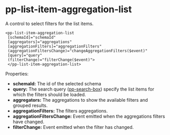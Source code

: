 # pp-list-item-aggregation-list

A control to select filters for the list items. 

```
<pp-list-item-aggregation-list 
 [schemaId]="schemaId"
 [aggregators]="aggregations"
 [aggregationFilters]="aggregationFilters"
 (aggregationFiltersChange)="changeAggregationFilters($event)"
 [query]="query"
 (filterChange)="filterChange($event)">
 </pp-list-item-aggregation-list>
```

Properties: 

- **schemaId:** The id of the selected schema
- **query:** The search query ([pp-search-box](pp-search-box.md)) specify the list items for which the filters should be loaded. 
- **aggregators:** The aggregations to show the available filters and grouped results.
- **aggregationFilters:** The filters aggregations.
- **aggregationFiltersChange:** Event emitted when the aggregations filters have changed.
- **filterChange:** Event emitted when the filter has changed.